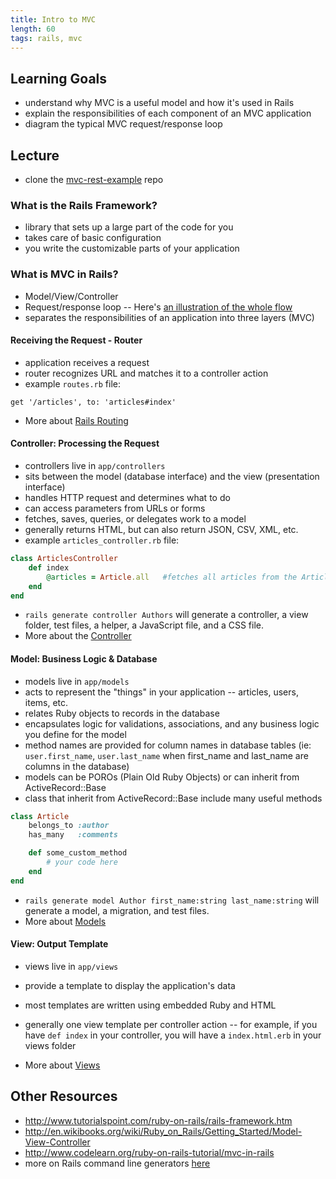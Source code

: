 ```yaml
---
title: Intro to MVC
length: 60
tags: rails, mvc
---
```


## Learning Goals

* understand why MVC is a useful model and how it's used in Rails
* explain the responsibilities of each component of an MVC application
* diagram the typical MVC request/response loop

## Lecture

* clone the [mvc-rest-example](http://github.com/rwarbelow/mvc-rest-example) repo

### What is the Rails Framework?

* library that sets up a large part of the code for you
* takes care of basic configuration
* you write the customizable parts of your application

### What is MVC in Rails?

* Model/View/Controller
* Request/response loop -- Here's [an illustration of the whole flow](http://tutorials.jumpstartlab.com/images/rails_mvc.png)
* separates the responsibilities of an application into three layers (MVC) 

#### Receiving the Request - Router

* application receives a request
* router recognizes URL and matches it to a controller action
* example `routes.rb` file:

```
get '/articles', to: 'articles#index'
```

* More about [Rails Routing](http://guides.rubyonrails.org/routing.html)

#### Controller: Processing the Request

* controllers live in `app/controllers`
* sits between the model (database interface) and the view (presentation interface)
* handles HTTP request and determines what to do
* can access parameters from URLs or forms
* fetches, saves, queries, or delegates work to a model
* generally returns HTML, but can also return JSON, CSV, XML, etc.
* example `articles_controller.rb` file:

```ruby
class ArticlesController
	def index
		@articles = Article.all   #fetches all articles from the Article model
	end
end
```

* `rails generate controller Authors` will generate a controller, a view folder, test files, a helper, a JavaScript file, and a CSS file.
* More about the [Controller](http://guides.rubyonrails.org/action_controller_overview.html)

#### Model: Business Logic & Database

* models live in `app/models`
* acts to represent the "things" in your application -- articles, users, items, etc.
* relates Ruby objects to records in the database
* encapsulates logic for validations, associations, and any business logic you define for the model
* method names are provided for column names in database tables (ie: `user.first_name`, `user.last_name` when first_name and last_name are columns in the database)
* models can be POROs (Plain Old Ruby Objects) or can inherit from ActiveRecord::Base
* class that inherit from ActiveRecord::Base include many useful methods

```ruby
class Article
	belongs_to :author
	has_many   :comments

	def some_custom_method
		# your code here
	end
end
```
* `rails generate model Author first_name:string last_name:string` will generate a model, a migration, and test files.
* More about [Models](http://guides.rubyonrails.org/active_record_basics.html)

#### View: Output Template

* views live in `app/views`
* provide a template to display the application's data
* most templates are written using embedded Ruby and HTML
* generally one view template per controller action -- for example, if you have `def index` in your controller, you will have a `index.html.erb` in your views folder

* More about [Views](http://guides.rubyonrails.org/action_view_overview.html)

## Other Resources

* http://www.tutorialspoint.com/ruby-on-rails/rails-framework.htm
* http://en.wikibooks.org/wiki/Ruby_on_Rails/Getting_Started/Model-View-Controller
* http://www.codelearn.org/ruby-on-rails-tutorial/mvc-in-rails
* more on Rails command line generators [here](http://guides.rubyonrails.org/command_line.html)
